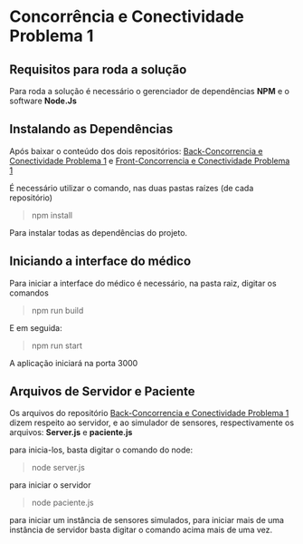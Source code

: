 # Concorrência e Conectividade Problema 1 

## Requisitos para roda a solução
Para roda a solução é necessário o gerenciador de dependências **NPM**  e o software **Node.Js**


## Instalando as Dependências
Após baixar o conteúdo dos dois repositórios:  [Back-Concorrencia e Conectividade Problema 1](https://github.com/Kadozo/Back-Concorrencia_e_Conectividade_Problema-1.git) e [Front-Concorrencia e Conectividade Problema 1](https://github.com/Kadozo/Front-Concorrencia_e_Conectividade_Problema-1.git)

É necessário utilizar o comando, nas duas pastas raízes (de cada repositório) 

>npm install
 
Para instalar todas as dependências do projeto. 

## Iniciando a interface do médico
Para iniciar a interface do médico é necessário, na pasta raiz, digitar os comandos 
>npm run build

E em seguida:

>npm run start

A aplicação iniciará na porta 3000

## Arquivos de Servidor e Paciente

Os arquivos do repositório [Back-Concorrencia e Conectividade Problema 1](https://github.com/Kadozo/Back-Concorrencia_e_Conectividade_Problema-1.git)
dizem respeito ao servidor, e ao simulador de sensores, respectivamente os arquivos: **Server.js** e **paciente.js**

para inicia-los, basta digitar o comando do node:

>node server.js

para iniciar o servidor
>node paciente.js

para iniciar um instância de sensores simulados, para iniciar mais de uma instância de servidor basta digitar o comando acima mais de uma vez.
